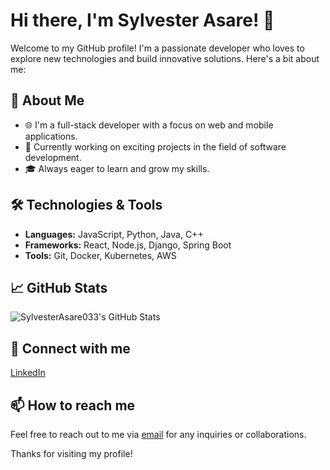 # Hi there, I'm Sylvester Asare! 👋

Welcome to my GitHub profile! I'm a passionate developer who loves to explore new technologies and build innovative solutions. Here's a bit about me:

## 🚀 About Me
- 🌐 I'm a full-stack developer with a focus on web and mobile applications.
- 💼 Currently working on exciting projects in the field of software development.
- 🎓 Always eager to learn and grow my skills.

## 🛠️ Technologies & Tools
- **Languages:** JavaScript, Python, Java, C++
- **Frameworks:** React, Node.js, Django, Spring Boot
- **Tools:** Git, Docker, Kubernetes, AWS

## 📈 GitHub Stats
![SylvesterAsare033's GitHub Stats](https://github-readme-stats.vercel.app/api?username=SylvesterAsare033&show_icons=true&theme=radical)

## 🔗 Connect with me
[LinkedIn](https://www.linkedin.com/in/sylvester-asare)

## 📫 How to reach me
Feel free to reach out to me via [email](mailto:sylvesterasare033@example.com) for any inquiries or collaborations.

Thanks for visiting my profile!
